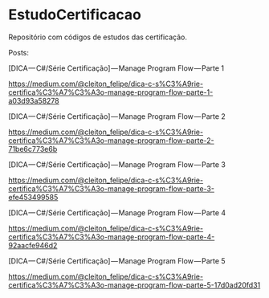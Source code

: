 # EstudoCertificacao
Repositório com códigos de estudos das certificação. 

Posts:

[DICA — C#/Série Certificação] — Manage Program Flow — Parte 1

https://medium.com/@cleiton_felipe/dica-c-s%C3%A9rie-certifica%C3%A7%C3%A3o-manage-program-flow-parte-1-a03d93a58278

[DICA — C#/Série Certificação] — Manage Program Flow — Parte 2

https://medium.com/@cleiton_felipe/dica-c-s%C3%A9rie-certifica%C3%A7%C3%A3o-manage-program-flow-parte-2-71be6c773e6b

[DICA — C#/Série Certificação] — Manage Program Flow — Parte 3

https://medium.com/@cleiton_felipe/dica-c-s%C3%A9rie-certifica%C3%A7%C3%A3o-manage-program-flow-parte-3-efe453499585

[DICA — C#/Série Certificação] — Manage Program Flow — Parte 4

https://medium.com/@cleiton_felipe/dica-c-s%C3%A9rie-certifica%C3%A7%C3%A3o-manage-program-flow-parte-4-92aacfe946d2

[DICA — C#/Série Certificação] — Manage Program Flow — Parte 5

https://medium.com/@cleiton_felipe/dica-c-s%C3%A9rie-certifica%C3%A7%C3%A3o-manage-program-flow-parte-5-17d0ad20fd31
